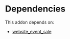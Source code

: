 # Dependencies

This addon depends on:

- [website_event_sale](https://github.com/bringout/oca-ocb-sale/tree/5d9b47ce90463a1c61e6fb80db86d42fb811e501/odoo-bringout-oca-ocb-website_event_sale)
